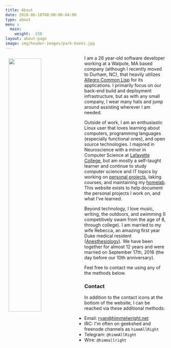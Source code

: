 ```yaml
---
title: About
date: 2018-06-18T08:00:00-04:00
type: about
menu : 
  main:
    weight: -150
layout: about-page
image: img/header-images/park-books.jpg
---
```


<img src="../../img/notch-avatar.jpg" style="width: 45%; float: left; margin: 10px 10px 10px 10px;"/>

I am a 26 year-old software developer working at a Walpole, MA based
company (although I recently moved to Durham, NC), that heavily
utilizes [Allegro Common
Lisp](http://franz.com/products/allegro-common-lisp/) for its
applications. I primarily focus on our back-end build and deployment
infrastructure, but as with any small company, I wear many hats and
jump around assisting wherever I am needed.

Outside of work, I am an enthusiastic Linux user that loves learning
about computers, programming languages (especially functional ones),
and open source technologies. I majored in Neuroscience with a minor
in Computer Science at [Lafayette
College](https://www.lafayette.edu/), but am mostly a self-taught
learner and continue to study computer science and IT topics by
working on [personal
projects](https://github.com/himmAllRight?tab=repositories), taking
courses, and maintaining my
[homelab](http://ryan.himmelwright.net/pages/homelab/). This website
exists to help document the personal projects I work on, and what I've
learned.

Beyond technology, I love music, writing, the outdoors, and swimming
(I competitively swam from the age of 8, through college). I am
married to my wife Rebecca, an amazing first year Duke medical
resident ([Anesthesiology](https://anesthesia.mc.duke.edu/)). We have
been together for almost 12 years and were married on September 17th,
2016 (the day before our 10th anniversary).

Feel free to contact me using any of the methods below.


### Contact
In addition to the contact icons at the bottom of the website, I can
be reached via these additional methods:

* Email: [ryan@himmelwright.net](mailto:ryan@himmelwright.net)
* IRC: I'm often on geekshed and freenode channels as `himmAllRight`
* Telegram: `@himmAllRight`
* Wire: `@himmallright`
 


